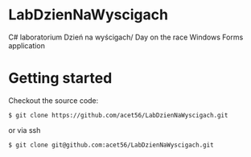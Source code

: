 # LabDzienNaWyscigach
C# laboratorium Dzień na wyścigach/ Day on the race Windows Forms application
# Getting started

Checkout the source code:

    $ git clone https://github.com/acet56/LabDzienNaWyscigach.git

or via ssh

    $ git clone git@github.com:acet56/LabDzienNaWyscigach.git

